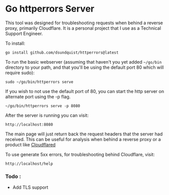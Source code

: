 # Go httperrors Server 

This tool was designed for troubleshooting requests when behind a reverse proxy, primarily Cloudflare.  It is a personal project that I use as a Technical Support Engineer.

To install: 

```
go install github.com/dsundquist/httperrors@latest
```

To run the basic webserver (assuming that haven't you yet added `~/go/bin` directory to your path, and that you'll be using the default port 80 which will require sudo): 

```
sudo ~/go/bin/httperrors serve
```

If you wish to not use the default port of 80, you can start the http server on alternate port using the -p flag.

```
~/go/bin/httperrors serve -p 8080
```


After the server is running you can visit: 

```
http://localhost:8080
```

The main page will just return back the request headers that the server had received.  This can be useful for analysis when behind a reverse proxy or a product like [Cloudflared](https://github.com/cloudflare/cloudflared) 

To use generate 5xx errors, for troubleshooting behind Cloudflare, visit: 

```
http://localhost/help
```

### Todo : 

* Add TLS support

